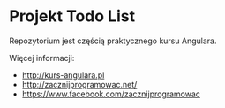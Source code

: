 # Projekt Todo List
Repozytorium jest częścią praktycznego kursu Angulara. 

Więcej informacji:
- http://kurs-angulara.pl
- http://zacznijprogramowac.net/
- https://www.facebook.com/zacznijprogramowac
